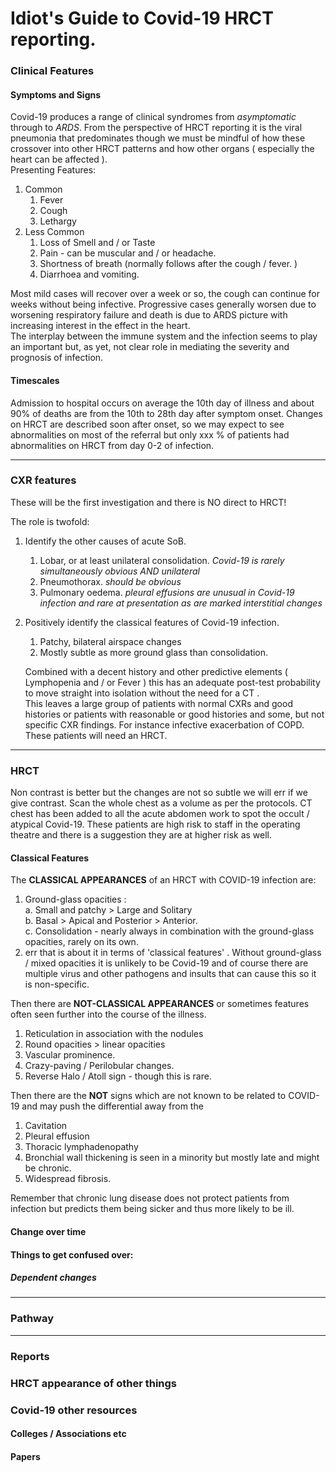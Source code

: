 <link href="style.css" rel="stylesheet"></link>

# Idiot's Guide to Covid-19 HRCT reporting.

### Clinical Features
#### Symptoms and Signs
Covid-19 produces a range of clinical syndromes from _asymptomatic_ through to _ARDS_. From the perspective of HRCT reporting it is the viral pneumonia that predominates though we must be mindful of how these crossover into other HRCT patterns and how other organs ( especially the heart can be affected ).  
Presenting Features:
  1. Common
     1. Fever
     2. Cough
     3. Lethargy
  2. Less Common
     1. Loss of Smell and / or Taste
     2. Pain - can be muscular and / or headache.
     3. Shortness of breath (normally follows after the cough / fever. )
     4. Diarrhoea and vomiting.

Most mild cases will recover over a week or so, the cough can continue for weeks without being infective. Progressive cases generally worsen due to worsening respiratory failure and death is due to ARDS picture with increasing interest in the effect in the heart.  
The interplay between the immune system and the infection seems to play an important but, as yet, not clear role in mediating the severity and prognosis of infection.
#### Timescales 

Admission to hospital occurs on average the 10th day of illness and about 90% of deaths are from the 10th to 28th day after symptom onset.
Changes on HRCT are described soon after onset, so we may expect to see abnormalities on most of the referral but only xxx % of patients had abnormalities on HRCT from day 0-2 of infection.

----
### CXR features

These will be the first investigation and there is NO direct to HRCT!

The role is twofold:
1. Identify the other causes of acute SoB.
   1. Lobar, or at least unilateral consolidation. _Covid-19 is rarely simultaneously obvious AND unilateral_
   2. Pneumothorax. _should be obvious_
   3. Pulmonary oedema. _pleural effusions are unusual in Covid-19 infection and rare at presentation as are marked interstitial changes_

2. Positively identify the classical features of Covid-19 infection.
   1. Patchy, bilateral airspace changes
   2. Mostly subtle as more ground glass than consolidation.  
   
   Combined with a decent history and other predictive elements ( Lymphopenia and / or Fever ) this has an adequate post-test probability to move straight into isolation without the need for a CT .  
   This leaves a large group of patients with normal CXRs and good histories or patients with reasonable or good histories and some, but not specific CXR findings. For instance infective exacerbation of COPD. These patients will need an HRCT.
----
### HRCT

Non contrast is better but the changes are not so subtle we will err if we give contrast. Scan the whole chest as a volume as per the protocols. CT chest has been added to all the acute abdomen work to spot the occult / atypical Covid-19. These patients are high risk to staff in the operating theatre and there is a suggestion they are at higher risk as well.

#### Classical Features
The **CLASSICAL APPEARANCES** of an HRCT with COVID-19 infection are:   

1. Ground-glass opacities :  
   a. Small and patchy > Large and Solitary  
   b. Basal > Apical and Posterior > Anterior.  
   c. Consolidation - nearly always in combination with the ground-glass opacities, rarely on its own.
2. err that is about it in terms of 'classical features' . Without ground-glass / mixed opacities it is unlikely to be Covid-19 and of course there are multiple virus and other pathogens and insults that can cause this so it is non-specific. 

Then there are **NOT-CLASSICAL APPEARANCES** or sometimes features often seen further into the course of the illness.

1. Reticulation in association with the nodules
1. Round opacities > linear opacities
2. Vascular prominence. 
3. Crazy-paving / Perilobular changes. 
4. Reverse Halo / Atoll sign - though this is rare.

Then there are the **NOT** signs which are not known to be related to COVID-19 and may push the differential away from the 

1. Cavitation 
2. Pleural effusion
3. Thoracic lymphadenopathy
4. Bronchial wall thickening is seen in a minority but mostly late and might be chronic. 
5. Widespread fibrosis.

Remember that chronic lung disease does not protect patients from infection but predicts them being sicker and thus more likely to be ill. 

#### Change over time
#### Things to get confused over:
##### Dependent changes
----
### Pathway
----
### Reports

### HRCT appearance of other things

### Covid-19 other resources
#### Colleges / Associations etc
#### Papers

